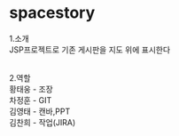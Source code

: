 # spacestory

1.소개 <br/>
JSP프로젝트로 기존 게시판을 지도 위에 표시한다<br/><br/>

2.역할<br/>
황태웅 - 조장<br/>
차정훈 - GIT<br/>
김영태 - 캔바,PPT<br/>
김찬희 - 작업(JIRA)
